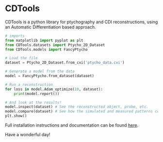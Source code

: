 # CDTools

CDTools is a python library for ptychography and CDI reconstructions, using an Automatic Differentiation based approach.

```python
# imports
from matplotlib import pyplot as plt
from CDTools.datasets import Ptycho_2D_Dataset
from CDTools.models import FancyPtycho

# Load the file
dataset = Ptycho_2D_Dataset.from_cxi('ptycho_data.cxi')

# Generate a model from the data
model = FancyPtycho.from_dataset(dataset)

# Run a reconstruction
for loss in model.Adam_optimize(10, dataset):
    print(model.report())

# And look at the results!
model.inspect(dataset) # See the reconstructed object, probe, etc.
model.compare(dataset) # See how the simulated and measured patterns compare
plt.show()
```

Full installation instructions and documentation can be found [here](https://github.mit.edu/pages/Scattering/cdtools/).

Have a wonderful day!
